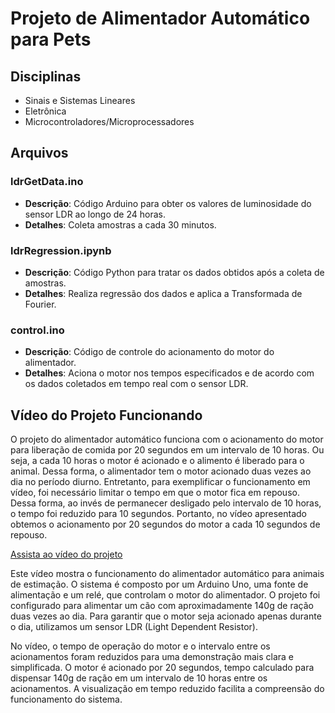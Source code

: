 # Projeto de Alimentador Automático para Pets

## Disciplinas
- Sinais e Sistemas Lineares
- Eletrônica
- Microcontroladores/Microprocessadores

## Arquivos

### ldrGetData.ino
- **Descrição**: Código Arduino para obter os valores de luminosidade do sensor LDR ao longo de 24 horas.
- **Detalhes**: Coleta amostras a cada 30 minutos.

### ldrRegression.ipynb
- **Descrição**: Código Python para tratar os dados obtidos após a coleta de amostras.
- **Detalhes**: Realiza regressão dos dados e aplica a Transformada de Fourier.

### control.ino
- **Descrição**: Código de controle do acionamento do motor do alimentador.
- **Detalhes**: Aciona o motor nos tempos especificados e de acordo com os dados coletados em tempo real com o sensor LDR.


## Vídeo do Projeto Funcionando

O projeto do alimentador automático funciona com o acionamento do motor para liberação de comida por 20 segundos em um intervalo de 10 horas. Ou seja, a cada 10 horas o motor é acionado e o alimento é liberado para o animal. Dessa forma, o alimentador tem o motor acionado duas vezes ao dia no período diurno. 
Entretanto, para exemplificar o funcionamento em vídeo, foi necessário limitar o tempo em que o motor fica em repouso. Dessa forma, ao invés de permanecer desligado pelo intervalo de 10 horas, o tempo foi reduzido para 10 segundos. Portanto, no vídeo apresentado obtemos o acionamento por 20 segundos do motor a cada 10 segundos de repouso.


[Assista ao vídeo do projeto](https://youtu.be/W1JV-Qg_nB8)

Este vídeo mostra o funcionamento do alimentador automático para animais de estimação. O sistema é composto por um Arduino Uno, uma fonte de alimentação e um relé, que controlam o motor do alimentador. O projeto foi configurado para alimentar um cão com aproximadamente 140g de ração duas vezes ao dia. Para garantir que o motor seja acionado apenas durante o dia, utilizamos um sensor LDR (Light Dependent Resistor).

No vídeo, o tempo de operação do motor e o intervalo entre os acionamentos foram reduzidos para uma demonstração mais clara e simplificada. O motor é acionado por 20 segundos, tempo calculado para dispensar 140g de ração em um intervalo de 10 horas entre os acionamentos. A visualização em tempo reduzido facilita a compreensão do funcionamento do sistema.
